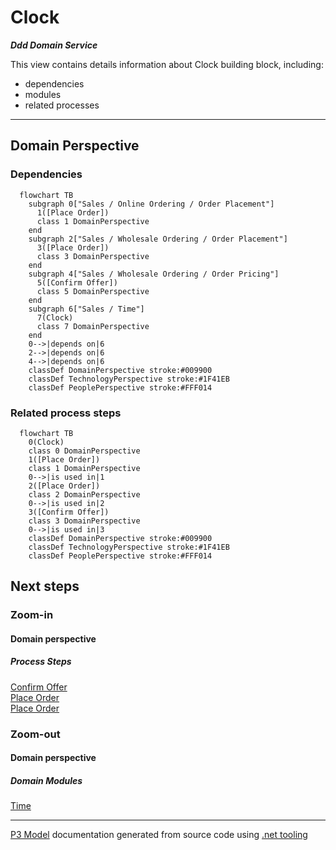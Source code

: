 ﻿
# Clock

***Ddd Domain Service***  

This view contains details information about Clock building block, including:
- dependencies
- modules
- related processes  

---



## Domain Perspective


### Dependencies

```mermaid
  flowchart TB
    subgraph 0["Sales / Online Ordering / Order Placement"]
      1([Place Order])
      class 1 DomainPerspective
    end
    subgraph 2["Sales / Wholesale Ordering / Order Placement"]
      3([Place Order])
      class 3 DomainPerspective
    end
    subgraph 4["Sales / Wholesale Ordering / Order Pricing"]
      5([Confirm Offer])
      class 5 DomainPerspective
    end
    subgraph 6["Sales / Time"]
      7(Clock)
      class 7 DomainPerspective
    end
    0-->|depends on|6
    2-->|depends on|6
    4-->|depends on|6
    classDef DomainPerspective stroke:#009900
    classDef TechnologyPerspective stroke:#1F41EB
    classDef PeoplePerspective stroke:#FFF014
```

### Related process steps

```mermaid
  flowchart TB
    0(Clock)
    class 0 DomainPerspective
    1([Place Order])
    class 1 DomainPerspective
    0-->|is used in|1
    2([Place Order])
    class 2 DomainPerspective
    0-->|is used in|2
    3([Confirm Offer])
    class 3 DomainPerspective
    0-->|is used in|3
    classDef DomainPerspective stroke:#009900
    classDef TechnologyPerspective stroke:#1F41EB
    classDef PeoplePerspective stroke:#FFF014
```

## Next steps


### Zoom-in


#### Domain perspective


##### Process Steps

[Confirm Offer](../WholesaleOrdering/OrderPricing/ConfirmOffer.md)  
[Place Order](../WholesaleOrdering/OrderPlacement/PlaceOrder.md)  
[Place Order](../OnlineOrdering/OrderPlacement/PlaceOrder.md)  

### Zoom-out


#### Domain perspective


##### Domain Modules

[Time](Time.md)  

---

[P3 Model](https://github.com/P3-model/P3-model) documentation generated from source code using [.net tooling](https://github.com/P3-model/P3-model-dotnet)